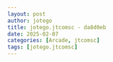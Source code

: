 ```yaml
---
layout: post
author: jotego
title: jotego.jtcomsc - da8d0eb
date: 2025-02-07
categories: [Arcade, jtcomsc]
tags: [jotego.jtcomsc]
---
```


